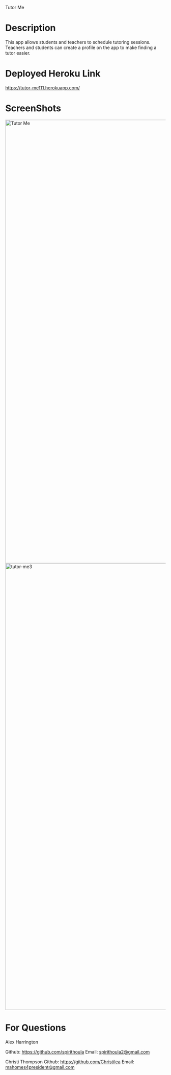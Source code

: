 

Tutor Me

# Description

This app allows students and teachers to schedule tutoring sessions. 
Teachers and students can create a profile on the app to make finding a tutor easier.  


# Deployed Heroku Link
https://tutor-me111.herokuapp.com/ 

# ScreenShots

<img width="1390" alt="Tutor Me " src="https://user-images.githubusercontent.com/80361992/130702885-4b9f4fe1-1c0f-4630-847d-171ec65f8bca.png">

<img width="1400" alt="tutor-me3" src="https://user-images.githubusercontent.com/80361992/130703236-154eff87-fd53-47cd-a65c-af5e2c9be6fa.png">

# For Questions
Alex Harrington

Github: https://github.com/spirithoula
Email: spirithoula2@gmail.com


Christi Thompson
Github: https://github.com/Christilea
Email: mahomes4president@gmail.com 
